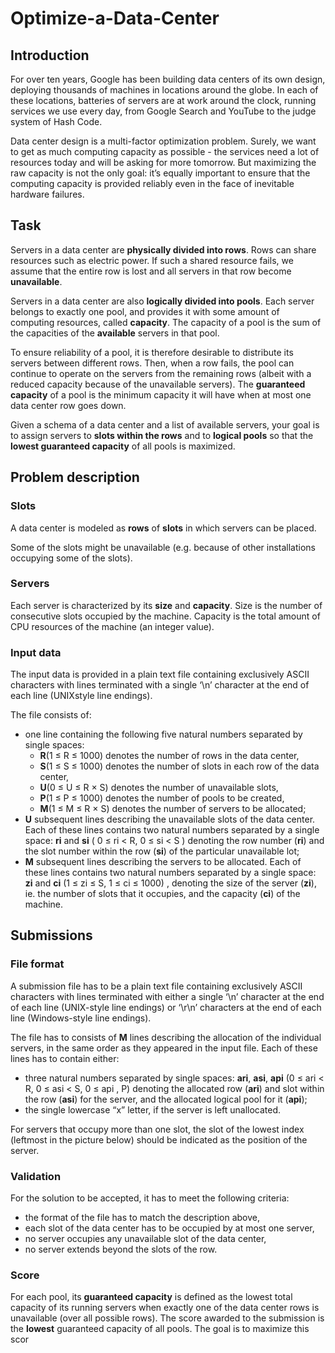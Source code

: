 # Optimize-a-Data-Center


## Introduction
For over ten years, Google has been building data centers of its own design, deploying thousands of machines in locations around the globe. In each of these locations, batteries of servers are at work around the clock, running services we use every day, from Google Search and YouTube to the judge system of Hash Code.

Data center design is a multi-factor optimization problem. Surely, we want to get as much computing capacity as possible - the services need a lot of resources today and will be asking for more tomorrow. But maximizing the raw capacity is not the only goal: it’s equally important to ensure that the computing capacity is provided reliably even in the face of inevitable hardware failures.



## Task
Servers in a data center are **physically divided into rows**. Rows can share resources such as electric power. If such a shared resource fails, we assume that the entire row is lost and all servers in that row become **unavailable**.

Servers in a data center are also **logically divided into pools**. Each server belongs to exactly one pool, and provides it with some amount of computing resources, called **capacity**. The capacity of a pool is the sum of the capacities of the **available** servers in that pool.

To ensure reliability of a pool, it is therefore desirable to distribute its servers between different rows. Then, when a row fails, the pool can continue to operate on the servers from the remaining rows (albeit with a reduced capacity because of the unavailable servers). The **guaranteed capacity** of a pool is the minimum capacity it will have when at most one data center row goes down.

Given a schema of a data center and a list of available servers, your goal is to assign servers to **slots within the rows** and to **logical pools** so that the **lowest guaranteed capacity** of all pools is maximized.



## Problem description

### Slots
A data center is modeled as **rows** of **slots** in which servers can be placed.

Some of the slots might be unavailable (e.g. because of other installations occupying some of the slots).

### Servers
Each server is characterized by its **size** and **capacity**. Size is the number of consecutive slots occupied by the machine. Capacity is the total amount of CPU resources of the machine (an integer value).

### Input data
The input data is provided in a plain text file containing exclusively ASCII characters with lines terminated with a single ‘\n’ character at the end of each line (UNIX­style line endings).

The file consists of:
- one line containing the following five natural numbers separated by single spaces:
  - **R**(1 ≤ R ≤ 1000) denotes the number of rows in the data center,
  - **S**(1 ≤ S ≤ 1000) denotes the number of slots in each row of the data center,
  - **U**(0 ≤ U ≤ R × S) denotes the number of unavailable slots,
  - **P**(1 ≤ P ≤ 1000) denotes the number of pools to be created,
  - **M**(1 ≤ M ≤ R × S) denotes the number of servers to be allocated;
- **U** subsequent lines describing the unavailable slots of the data center. Each of these lines contains two natural numbers separated by a single space: **ri** and **si** ( 0 ≤ ri < R, 0 ≤ si < S ) denoting the row number (**ri**) and the slot number within the row (**si**) of the particular unavailable lot;
- **M** subsequent lines describing the servers to be allocated. Each of these lines contains two natural numbers separated by a single space: **zi** and **ci** (1 ≤ zi ≤ S, 1 ≤ ci ≤ 1000) , denoting the size of the server (**zi**), ie. the number of slots that it occupies, and the capacity (**ci**) of the machine.



## Submissions 

### File format
A submission file has to be a plain text file containing exclusively ASCII characters with lines terminated with either a single ‘\n’ character at the end of each line (UNIX-style line endings) or ‘\r\n’ characters at the end of each line (Windows-style line endings).

The file has to consists of **M** lines describing the allocation of the individual servers, in the same order as  they appeared in the input file. Each of these lines has to contain either:

- three natural numbers separated by single spaces: **ari**, **asi**, **api** (0 ≤ ari < R, 0 ≤ asi < S, 0 ≤ api , P) denoting the allocated row (**ari**) and slot within the row (**asi**) for the server, and the allocated logical pool for it (**api**);
- the single lowercase “x” letter, if the server is left unallocated.

For servers that occupy more than one slot, the slot of the lowest index (leftmost in the picture below) should be indicated as the position of the server.

### Validation
For the solution to be accepted, it has to meet the following criteria:
- the format of the file has to match the description above,
- each slot of the data center has to be occupied by at most one server,
- no server occupies any unavailable slot of the data center,
- no server extends beyond the slots of the row.

### Score
For each pool, its **guaranteed capacity** is defined as the lowest total capacity of its running servers when exactly one of the data center rows is unavailable (over all possible rows). The score awarded to the submission is the **lowest** guaranteed capacity of all pools. The goal is to maximize this scor

